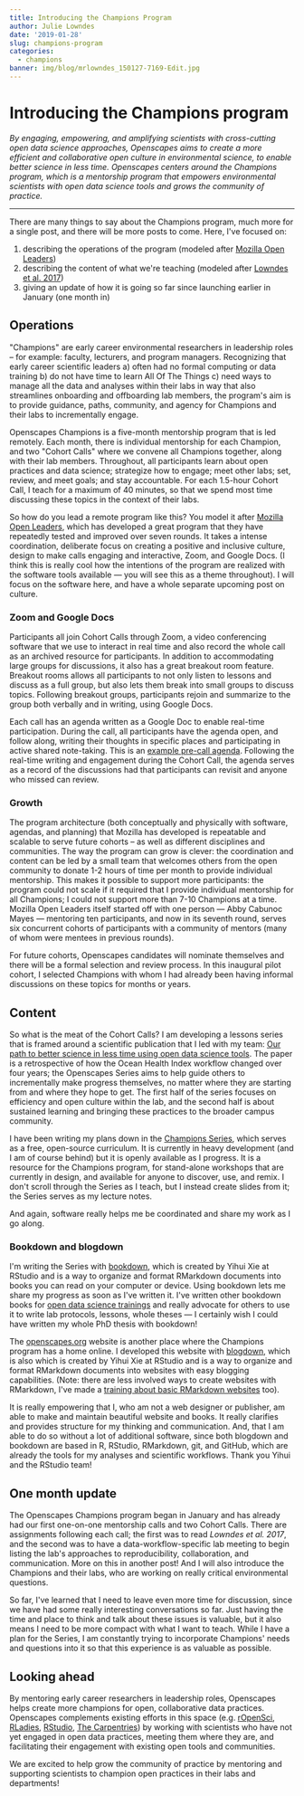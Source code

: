 ```yaml
---
title: Introducing the Champions Program
author: Julie Lowndes
date: '2019-01-28'
slug: champions-program
categories:
  - champions
banner: img/blog/mrlowndes_150127-7169-Edit.jpg 
---
```


# Introducing the Champions program

*By engaging, empowering, and amplifying scientists with cross-cutting open data science approaches, Openscapes aims to create a more efficient and collaborative open culture in environmental science, to enable better science in less time. Openscapes centers around the Champions program, which is a mentorship program that empowers environmental scientists with open data science tools and grows the community of practice.* 

----

<!---
The motivation for the Champions program is that there is huge potential for data science to accelerate  research and generate solutions to the pressing environmental problems. But many scientists are excluded from this because they lack “downstream” skillsets, mindsets, or support they would need to engage with such tools. In many environmental-related fields scientists have no formal training of any kind of computing or data analysis. <!---All too often, they reinvent the wheel and collaborate by forwarding files like “data_analysis_final_v2b.xls” to each other instead of coding collaboratively and leveraging the best open technology available. ---

Environmental scientists are a diverse community are united by an enormous need to work efficiently with data, and there is great opportunity to use collaborative open data science tools that already exist. However, a fundamental shift is needed in the environmental science community that prioritizes data science and provides emerging scientific leaders training in open practices to strengthen and accelerate their work. 


---
 most environmental scientists do data-intensive research but have no formal computing or data training. Scientists are getting by as graduate students but as they age up into leadership roles, they will pass these homegrown approaches to the next generation unless they have opportunities to experience and engage with better approaches using collaborative coding and open technology. 
---

**Openscapes Champions will help catalyze the cultural shift towards open practices in environmental science.** We mentor early career researchers in leadership roles – faculty, lecturers, program managers, and others — along with members from their labs, with the idea that these emerging leaders will become champions for open practices and enable their labs without first becoming experts themselves. 

--->

There are many things to say about the Champions program, much more for a single post, and there will be more posts to come. Here, I've focused on: 

1. describing the operations of the program (modeled after [Mozilla Open Leaders](https://foundation.mozilla.org/en/opportunity/mozilla-open-leaders/))
1. describing the content of what we're teaching (modeled after [Lowndes et al. 2017](https://nature.com/articles/s41559-017-0160))
1. giving an update of how it is going so far since launching earlier in January (one month in) 

## Operations

"Champions" are early career environmental researchers in leadership roles – for example: faculty, lecturers, and program managers. Recognizing that early career scientific leaders a) often had no formal computing or data training b) do not have time to learn All Of The Things c) need ways to manage all the data and analyses within their labs in way that also streamlines onboarding and offboarding lab members, the program's aim is to provide guidance, paths, community, and agency for Champions and their labs to incrementally engage.

Openscapes Champions is a five-month mentorship program that is led remotely. Each month, there is individual mentorship for each Champion, and two "Cohort Calls" where we convene all Champions together, along with their lab members. Throughout, all participants learn about open practices and data science; strategize how to engage; meet other labs; set, review, and meet goals; and stay accountable. For each 1.5-hour Cohort Call, I teach for a maximum of 40 minutes, so that we spend most time discussing these topics in the context of their labs.

So how do you lead a remote program like this? You model it after [Mozilla Open Leaders](https://foundation.mozilla.org/en/opportunity/mozilla-open-leaders/), which has developed a great program that they have repeatedly tested and improved over seven rounds. It takes a intense coordination, deliberate focus on creating a positive and inclusive culture, design to make calls engaging and interactive, Zoom, and Google Docs. (I think this is really cool how the intentions of the program are realized with the software tools available — you will see this as a theme throughout). I will focus on the software here, and have a whole separate upcoming post on culture. 

### Zoom and Google Docs

Participants all join Cohort Calls through Zoom, a video conferencing software that we use to interact in real time and also record the whole call as an archived resource for participants. In addition to accommodating large groups for discussions, it also has a great breakout room feature. Breakout rooms allows all participants to not only listen to lessons and discuss as a full group, but also lets them break into small groups to discuss topics. Following breakout groups, participants rejoin and summarize to the group both verbally and in writing, using Google Docs. 

Each call has an agenda written as a Google Doc to enable real-time participation. During the call, all participants have the agenda open, and follow along, writing their thoughts in specific places and participating in active shared note-taking. This is an [example pre-call agenda](https://drive.google.com/open?id=1Ia5-w8KiZgyZqX1ErGnrFihDAUAiAzkZwDfSgZw9BMU). Following the real-time writing and engagement during the Cohort Call, the agenda serves as a record of the discussions had that participants can revisit and anyone who missed can review. 


### Growth

The program architecture (both conceptually and physically with software, agendas, and planning) that Mozilla has developed is repeatable and scalable to serve future cohorts – as well as different disciplines and communities. The way the program can grow is clever: the coordination and content can be led by a small team that welcomes others from the open community to donate 1-2 hours of time per month to provide individual mentorship. This makes it possible to support more participants: the program could not scale if it required that I provide individual mentorship for all Champions; I could not support more than 7-10 Champions at a time. Mozilla Open Leaders itself started off with one person — Abby Cabunoc Mayes — mentoring ten participants, and now in its seventh round, serves six concurrent cohorts of participants with a community of mentors (many of whom were mentees in previous rounds).

For future cohorts, Openscapes candidates will nominate themselves and there will be a formal selection and review process. In this inaugural pilot cohort, I selected Champions with whom I had already been having informal discussions on these topics for months or years.


## Content

So what is the meat of the Cohort Calls? I am developing a lessons series that is framed around a scientific publication that I led with my team: [Our path to better science in less time using open data science tools](https://www.nature.com/articles/s41559-017-0160). The paper is a retrospective of how the Ocean Health Index workflow changed over four years; the Openscapes Series aims to help guide others to incrementally make progress themselves, no matter where they are starting from and where they hope to get. The first half of the series focuses on efficiency and open culture within the lab, and the second half is about sustained learning and bringing these practices to the broader campus community.

I have been writing my plans down in the [Champions Series](https://openscapes.github.io/series/), which serves as a free, open-source curriculum. It is currently in heavy development (and I am of course behind) but it is openly available as I progress. It is a resource for the Champions program, for stand-alone workshops that are currently in design, and available for anyone to discover, use, and remix. I don't scroll through the Series as I teach, but I instead create slides from it; the Series serves as my lecture notes. 

And again, software really helps me be coordinated and share my work as I go along. 

### Bookdown and blogdown

I'm writing the Series with [bookdown](https://bookdown.org/yihui/bookdown/), which is created by Yihui Xie at RStudio and is a way to organize and format RMarkdown documents into books you can read on your computer or device. Using bookdown lets me share my progress as soon as I've written it. I've written other bookdown books for [open data science trainings](http://ohi-science.org/data-science-training/) and really advocate for others to use it to write lab protocols, lessons, whole theses — I certainly wish I could have written my whole PhD thesis with bookdown!

The [openscapes.org](https://openscapes.org) website is another place where the Champions program has a home online. I developed this website with [blogdown](https://bookdown.org/yihui/blogdown/), which is also which is created by Yihui Xie at RStudio and is a way to organize and format RMarkdown documents into websites with easy blogging capabilities. (Note: there are less involved ways to create websites with RMarkdown, I've made a [training about basic RMarkdown websites](https://jules32.github.io/rmarkdown-website-tutorial/) too). 

It is really empowering that I, who am not a web designer or publisher, am able to make and maintain beautiful website and books. It really clarifies and provides structure for my thinking and communication. And, that I am able to do so without a lot of additional software, since both blogdown and bookdown are based in R, RStudio, RMarkdown, git, and GitHub, which are already the tools for my analyses and scientific workflows. Thank you Yihui and the RStudio team!

## One month update

The Openscapes Champions program began in January and has already had our first one-on-one mentorship calls and two Cohort Calls. There are assignments following each call; the first was to read *Lowndes et al. 2017*, and the second was to have a data-workflow-specific lab meeting to begin listing the lab's approaches to reproducibility, collaboration, and communication. More on this in another post! And I will also introduce the Champions and their labs, who are working on really critical environmental questions.

So far, I've learned that I need to leave even more time for discussion, since we have had some really interesting conversations so far. Just having the time and place to think and talk about these issues is valuable, but it also means I need to be more compact with what I want to teach. While I have a plan for the Series, I am constantly trying to incorporate Champions' needs and questions into it so that this experience is as valuable as possible. 

<!---So far, there have been a lot of questions on how to store data that is organized and accommodates different formats and permissions to allow sharing within the lab and with different collaborators. --->

<!---
We have already had discussions like 

Our pilot cohort includes
--->

## Looking ahead

By mentoring early career researchers in leadership roles, Openscapes helps create more champions for open, collaborative data practices. Openscapes complements existing efforts in this space (e.g. [rOpenSci](https://ropensci.org/), [RLadies](https://rladies.org/), [RStudio](https://community.rstudio.com/), [The Carpentries](https://carpentries.org/)) by working with scientists who have not yet engaged in open data practices, meeting them where they are, and facilitating their engagement with existing open tools and communities.

We are excited to help grow the community of practice by mentoring and supporting scientists to champion open practices in their labs and departments! 

